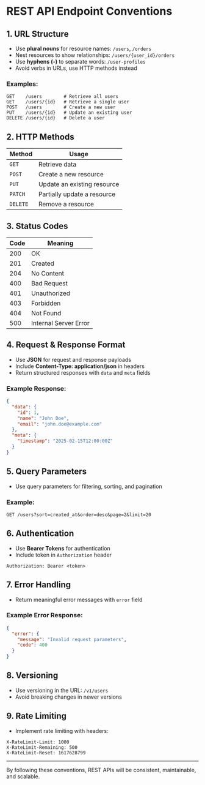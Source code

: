 # REST API Endpoint Conventions

## 1. URL Structure

- Use **plural nouns** for resource names: `/users`, `/orders`
- Nest resources to show relationships: `/users/{user_id}/orders`
- Use **hyphens (-)** to separate words: `/user-profiles`
- Avoid verbs in URLs, use HTTP methods instead

### Examples:
```
GET    /users        # Retrieve all users
GET    /users/{id}   # Retrieve a single user
POST   /users        # Create a new user
PUT    /users/{id}   # Update an existing user
DELETE /users/{id}   # Delete a user
```

## 2. HTTP Methods

| Method  | Usage                         |
|---------|-------------------------------|
| `GET`   | Retrieve data                 |
| `POST`  | Create a new resource         |
| `PUT`   | Update an existing resource   |
| `PATCH` | Partially update a resource   |
| `DELETE`| Remove a resource             |

## 3. Status Codes

| Code  | Meaning                    |
|-------|----------------------------|
| 200   | OK                         |
| 201   | Created                    |
| 204   | No Content                 |
| 400   | Bad Request                |
| 401   | Unauthorized               |
| 403   | Forbidden                  |
| 404   | Not Found                  |
| 500   | Internal Server Error       |

## 4. Request & Response Format

- Use **JSON** for request and response payloads
- Include **Content-Type: application/json** in headers
- Return structured responses with `data` and `meta` fields

### Example Response:
```json
{
  "data": {
    "id": 1,
    "name": "John Doe",
    "email": "john.doe@example.com"
  },
  "meta": {
    "timestamp": "2025-02-15T12:00:00Z"
  }
}
```

## 5. Query Parameters

- Use query parameters for filtering, sorting, and pagination

### Example:
```
GET /users?sort=created_at&order=desc&page=2&limit=20
```

## 6. Authentication

- Use **Bearer Tokens** for authentication
- Include token in `Authorization` header

```http
Authorization: Bearer <token>
```

## 7. Error Handling

- Return meaningful error messages with `error` field

### Example Error Response:
```json
{
  "error": {
    "message": "Invalid request parameters",
    "code": 400
  }
}
```

## 8. Versioning

- Use versioning in the URL: `/v1/users`
- Avoid breaking changes in newer versions

## 9. Rate Limiting

- Implement rate limiting with headers:
```http
X-RateLimit-Limit: 1000
X-RateLimit-Remaining: 500
X-RateLimit-Reset: 1617628799
```

---

By following these conventions, REST APIs will be consistent, maintainable, and scalable.

